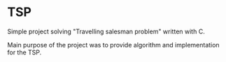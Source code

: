 # TSP
Simple project solving "Travelling salesman problem" written with C.

Main purpose of the project was to provide algorithm and implementation for the TSP.
